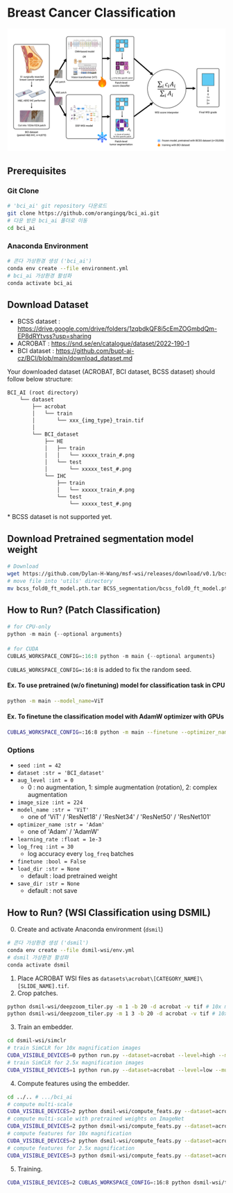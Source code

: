 # Breast Cancer Classification

![framework](framework.png)

## Prerequisites

### Git Clone

```bash
# 'bci_ai' git repository 다운로드
git clone https://github.com/orangingq/bci_ai.git
# 다운 받은 bci_ai 폴더로 이동
cd bci_ai
```

### Anaconda Environment

```bash
# 콘다 가상환경 생성 ('bci_ai')
conda env create --file environment.yml
# bci_ai 가상환경 활성화
conda activate bci_ai
```

## Download Dataset

- BCSS dataset : https://drive.google.com/drive/folders/1zqbdkQF8i5cEmZOGmbdQm-EP8dRYtvss?usp=sharing
- ACROBAT : https://snd.se/en/catalogue/dataset/2022-190-1
- BCI dataset : https://github.com/bupt-ai-cz/BCI/blob/main/download_dataset.md

Your downloaded dataset (ACROBAT, BCI dataset, BCSS dataset) should follow below structure:

```
BCI_AI (root directory)
    └── dataset
        ├── acrobat
        │   └── train
        │       └── xxx_{img_type}_train.tif
        │
        └── BCI_dataset
            ├── HE
            │   ├── train
            │   │   └── xxxxx_train_#.png
            │   └── test
            │       └── xxxxx_test_#.png
            └── IHC
                ├── train
                │   └── xxxxx_train_#.png
                └── test
                    └── xxxxx_test_#.png
```

\* BCSS dataset is not supported yet.

## Download Pretrained segmentation model weight

```bash
# Download
wget https://github.com/Dylan-H-Wang/msf-wsi/releases/download/v0.1/bcss_fold0_ft_model.pth.tar
# move file into 'utils' directory
mv bcss_fold0_ft_model.pth.tar BCSS_segmentation/bcss_fold0_ft_model.pth.tar
```

## How to Run? (Patch Classification)

```python
# for CPU-only
python -m main {--optional arguments}

# for CUDA
CUBLAS_WORKSPACE_CONFIG=:16:8 python -m main {--optional arguments}
```

`CUBLAS_WORKSPACE_CONFIG=:16:8` is added to fix the random seed.

#### Ex. To use pretrained (w/o finetuning) model for classification task in CPU

```bash
python -m main --model_name=ViT
```

#### Ex. To finetune the classification model with AdamW optimizer with GPUs

```bash
CUBLAS_WORKSPACE_CONFIG=:16:8 python -m main --finetune --optimizer_name=AdamW
```

### Options

- `seed :int = 42`
- `dataset :str = 'BCI_dataset'`
- `aug_level :int = 0`
  - 0 : no augmentation, 1: simple augmentation (rotation), 2: complex augmentation
- `image_size :int = 224`
- `model_name :str = 'ViT'`
  - one of 'ViT' / 'ResNet18' / 'ResNet34' / 'ResNet50' / 'ResNet101'
- `optimizer_name :str = 'Adam'`
  - one of 'Adam' / 'AdamW'
- `learning_rate :float = 1e-3`
- `log_freq :int = 30`
  - log accuracy every `log_freq` batches
- `finetune :bool = False`
- `load_dir :str = None`
  - default : load pretrained weight
- `save_dir :str = None`
  - default : not save

## How to Run? (WSI Classification using DSMIL)

0. Create and activate Anaconda environment (`dsmil`)

```bash
# 콘다 가상환경 생성 ('dsmil')
conda env create --file dsmil-wsi/env.yml
# dsmil 가상환경 활성화
conda activate dsmil
```

1. Place ACROBAT WSI files as `datasets\acrobat\[CATEGORY_NAME]\[SLIDE_NAME].tif`.
2. Crop patches.

```bash
python dsmil-wsi/deepzoom_tiler.py -m 1 -b 20 -d acrobat -v tif # 10x magnification
python dsmil-wsi/deepzoom_tiler.py -m 1 3 -b 20 -d acrobat -v tif # 10x, 2.5x magnification
```

3. Train an embedder. 

```bash
cd dsmil-wsi/simclr
# train SimCLR for 10x magnification images
CUDA_VISIBLE_DEVICES=0 python run.py --dataset=acrobat --level=high --multiscale=1 --batch_size=256 --epoch=20
# train SimCLR for 2.5x magnification images
CUDA_VISIBLE_DEVICES=1 python run.py --dataset=acrobat --level=low --multiscale=1 --batch_size=256 --epoch=50
```

4. Compute features using the embedder.

```bash
cd ../.. # .../bci_ai
# compute multi-scale 
CUDA_VISIBLE_DEVICES=2 python dsmil-wsi/compute_feats.py --dataset=acrobat --num_classes=4 --weights_low=Oct24_15-24-58_dmserver4 --weights_high=Oct24_15-24-21_dmserver4 --magnification=tree
# compute multi-scale with pretrained weights on ImageNet 
CUDA_VISIBLE_DEVICES=2 python dsmil-wsi/compute_feats.py --dataset=acrobat --num_classes=4 --weights_low=ImageNet --weights_high=ImageNet --magnification=tree --norm_layer=batch 
# compute features for 10x magnification
CUDA_VISIBLE_DEVICES=2 python dsmil-wsi/compute_feats.py --dataset=acrobat --num_classes=4 --batch_size=64 --magnification=high --weights=Oct24_15-24-21_dmserver4
# compute features for 2.5x magnification
CUDA_VISIBLE_DEVICES=3 python dsmil-wsi/compute_feats.py --dataset=acrobat --num_classes=4 --batch_size=64 --magnification=low --weights=Oct24_15-24-58_dmserver4
```

5. Training.

```bash
CUDA_VISIBLE_DEVICES=2 CUBLAS_WORKSPACE_CONFIG=:16:8 python dsmil-wsi/train_tcga.py --dataset=acrobat --num_classes=4
```
